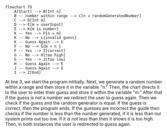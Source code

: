 ```mermaid
flowchart TD
    A[Start] --> B[Int n]
    B -- number within range --> C[n = randomGeneratedNumber]
    C --> D[Int m]
    D --> E[m = userInput]
    E --> K{m is number}
    K -- Yes --> F{n = m}
    K -- No --> L{invalid guess}
    K -- Guess Again --> E
    F -- No --> G{m < n }
    F -- Yes --> I[correct]
    G -- No --> H[too high]
    G -- Yes --> J[too low]
    H -- Guess Again --> E 
    J -- Guess Again --> E
    I --> Z[End]
```
At line 3, we start the program intitially. Next, we generate a random number within a range and then store it in the variable "n." Then, the chart directs it to the user to enter their guess and store it within the variable "m." After that if the guess is not a number we redirect the user to guess again. Then we check if the guess and the random generator is equal. If the guess is correct, then the program ends. If the guesses are incorrect the guide then checks if the number is less than the number generated, if it is less than our system prints out too low. If it is not less than then it shows it is too high. Then, in both instances the user is redirected to guess again. 
